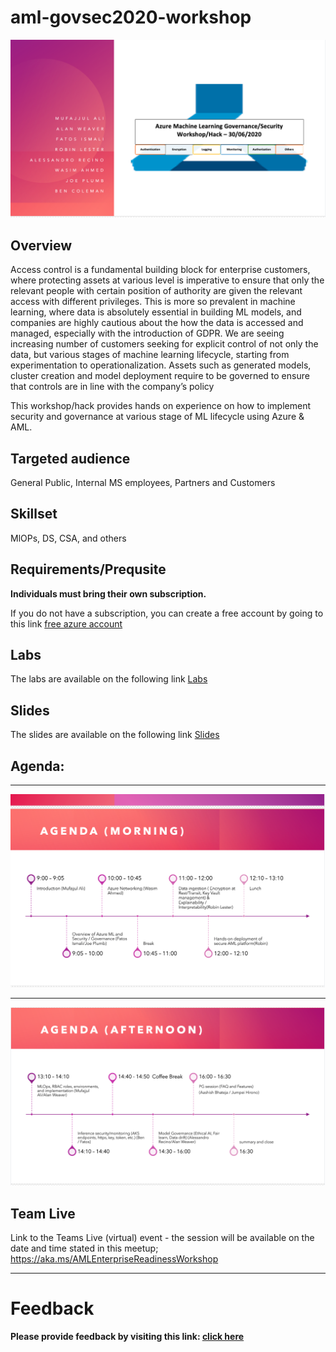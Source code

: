 # aml-govsec2020-workshop


![alt text](img/img2.png)

## Overview

Access control is a fundamental building block for enterprise customers, where protecting assets at various level is imperative to ensure that only the relevant people with certain position of authority are given the relevant access with different privileges. This is more so prevalent in machine learning, where data is absolutely essential in building ML models, and companies are highly cautious about the how the data is accessed and managed, especially with the introduction of GDPR.  We are seeing increasing number of customers seeking for explicit control of not only the data, but various stages of machine learning lifecycle, starting from experimentation to operationalization. Assets such as generated models, cluster creation and model deployment require to be governed to ensure that controls are in line with the company’s policy

This workshop/hack provides hands on experience on how to implement security and governance at various stage of ML lifecycle using Azure & AML.


## Targeted audience
General Public, Internal MS employees, Partners and Customers 

## Skillset  
MlOPs, DS, CSA, and others


## Requirements/Prequsite 
**Individuals must bring their own subscription.**

If you do not have a subscription, you can create a free account by going to this link [free azure account](https://azure.microsoft.com/en-gb/free/search/?&OCID=AID2000125_SEM_Xvn0NgAAAQ0pAAG6:20200629090126:s&msclkid=9c0eb6425d2b1b0b16dee8bba9187880&ef_id=Xvn0NgAAAQ0pAAG6:20200629090126:s&dclid=CLygivWXp-oCFUruUQod3UIHtA)



## Labs 

The labs are available on the following link [Labs](https://github.com/mufajjul/aml-govsec2020-workshop/tree/master/labs)

## Slides
The slides are available on the following link [Slides](https://github.com/mufajjul/aml-govsec2020-workshop/tree/master/slides)




##  Agenda:
-----------

![alt text](img/agenda-morning.png)

----

![alt text](img/agenda-afternoon.png)

## Team Live
Link to the Teams Live (virtual) event - the session will be available on the date and time stated in this meetup;
https://aka.ms/AMLEnterpriseReadinessWorkshop

----

# Feedback 

**Please provide feedback by visiting this link: [click here ](https://forms.office.com/Pages/ResponsePage.aspx?id=v4j5cvGGr0GRqy180BHbRy65IxdWegNLmkUZoFUsoatUMko0SjZKSjFMNjFIUzQ0Q0RENTkzWlFDNS4u)**

